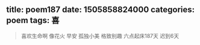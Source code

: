 title: poem187
date: 1505858824000
categories: poem
tags: 喜
---
> 喜欢生命啊
像花火
早安
孤独小美
格致别趣
六点起床187天 迟到6天
